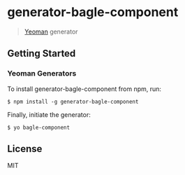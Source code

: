 # generator-bagle-component

> [Yeoman](http://yeoman.io) generator


## Getting Started

### Yeoman Generators

To install generator-bagle-component from npm, run:

```
$ npm install -g generator-bagle-component
```

Finally, initiate the generator:

```
$ yo bagle-component
```
## License

MIT
